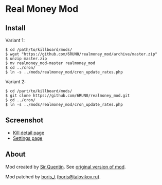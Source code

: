 # Real Money Mod

## Install

Variant 1:
```shell
$ cd /path/to/killboard/mods/
$ wget "https://github.com/6RUN0/realmoney_mod/archive/master.zip"
$ unzip master.zip
$ mv realmoney_mod-master realmoney_mod
$ cd ../cron/
$ ln -s ../mods/realmoney_mod/cron_update_rates.php
```

Variant 2:
```shell
$ cd /part/to/killboard/mods/
$ git clone https://github.com/6RUN0/realmoney_mod.git
$ cd ../cron/
$ ln -s ../mods/realmoney_mod/cron_update_rates.php
```

## Screenshot

  * [Kill detail page](https://github.com/6RUN0/realmoney_mod/tree/master/screenshot/kill_detail.png)
  * [Settings page](https://github.com/6RUN0/realmoney_mod/tree/master/screenshot/settings_realmoney_mod.png)

## About
Mod created by [Sir Quentin](http://www.back-to-yarrr.de).
See [original version of mod](http://www.evekb.org/forum/viewtopic.php?&t=18397).

Mod patched by [boris_t](https://github.com/6RUN0) (boris@talovikov.ru).
